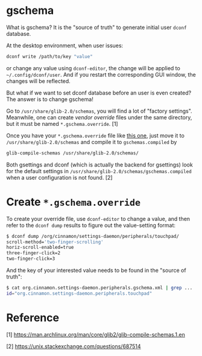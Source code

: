 gschema
========
What is gschema? It is the "source of truth" to generate initial user `dconf` database.

At the desktop environment, when user issues:
```sh
dconf write /path/to/key "value"
```
or change any value using `dconf-editor`, the change will be applied to `~/.config/dconf/user`.
And if you restart the corresponding GUI window, the changes will be reflected.

But what if we want to set dconf database before an user is even created? The answer is to change gschema!

Go to `/usr/share/glib-2.0/schemas`, you will find a lot of "factory settings".
Meanwhile, one can create *vendor override* files under the same directory, but it
must be named `*.gschema.override`. [1]

Once you have your `*.gschema.override` file like [this one](./10_tkarch.gschema.override),
just move it to `/usr/share/glib-2.0/schemas` and compile it to `gschemas.compiled` by
```sh
glib-compile-schemas /usr/share/glib-2.0/schemas/
```

Both gsettings and dconf (which is actually the backend for gsettings) look for the default settings in `/usr/share/glib-2.0/schemas/gschemas.compiled` when a user configuration is not found. [2]

Create `*.gschema.override`
=============================
To create your override file, use `dconf-editor` to change a value,
and then refer to the `dconf dump` results to figure out the value-setting format:
```sh
$ dconf dump /org/cinnamon/settings-daemon/peripherals/touchpad/
scroll-method='two-finger-scrolling'
horiz-scroll-enabled=true
three-finger-click=2
two-finger-click=3
```

And the key of your interested value needs to be found in the "source of truth":
```sh
$ cat org.cinnamon.settings-daemon.peripherals.gschema.xml | grep ...
id="org.cinnamon.settings-daemon.peripherals.touchpad"
```
 
Reference
=========
[1] https://man.archlinux.org/man/core/glib2/glib-compile-schemas.1.en

[2] https://unix.stackexchange.com/questions/687514
